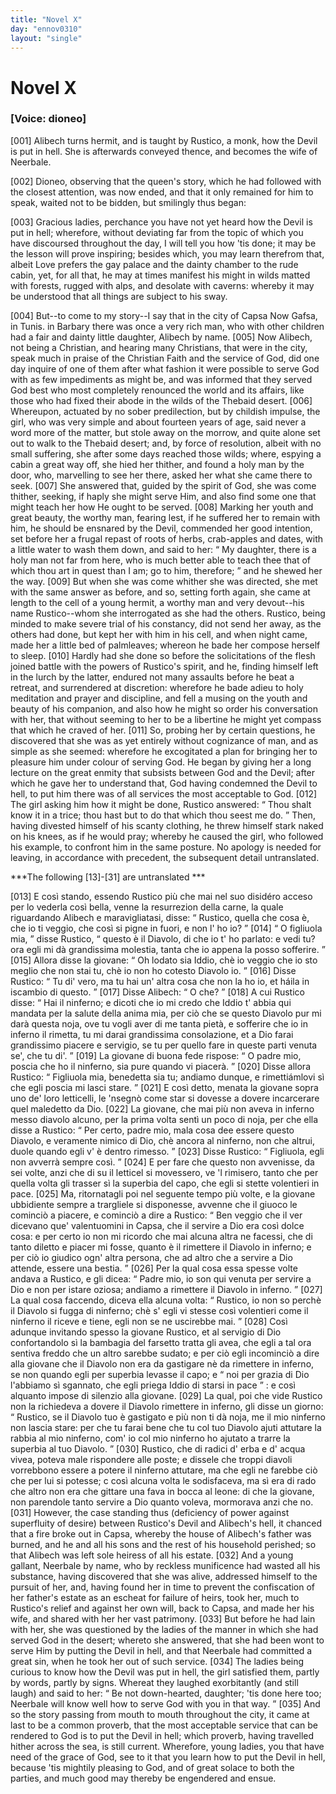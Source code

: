 ```yaml
---
title: "Novel X"
day: "ennov0310"
layout: "single"
---
```

<div id="nov0310" type="novella" who="dioneo">
 <h1>
  Novel X
 </h1>
 <argument>
  <p>
   <h3>
    [Voice: dioneo]
   </h3>
  </p>
  <p>
   <a name="p03100001">
    [001]
   </a>
   Alibech turns hermit, and is taught by Rustico, a monk,
	how the Devil is put in hell. She is afterwards conveyed
	thence, and becomes the wife of Neerbale.
  </p>
 </argument>
 <div3 type="commentary" who="author">
  <p>
   <a name="p03100002">
    [002]
   </a>
   Dioneo,
   observing that the queen's story, which he had followed
	with the closest attention, was now ended, and that it only remained
	for him to speak, waited not to be bidden, but smilingly thus
	began:
  </p>
 </div3>
 <div3 type="commentary" who="dioneo">
  <p>
   <a name="p03100003">
    [003]
   </a>
   Gracious ladies, perchance you have not yet heard how the
	Devil is put in hell; wherefore, without deviating far from the
	topic of which you have discoursed throughout the day, I will tell
	you how 'tis done; it may be the lesson will prove inspiring; besides
	which, you may learn therefrom that, albeit Love prefers the gay
	palace and the dainty chamber to the rude cabin, yet, for all that,
	he may at times manifest his might in wilds matted with forests,
	rugged with alps, and desolate with caverns: whereby it may be
	understood that all things are subject to his sway.
  </p>
 </div3>
 <p>
  <a name="p03100004">
   [004]
  </a>
  But--to come to
 my story--I say that in the city of Capsa
  <note>
   Now Gafsa, in Tunis.
  </note>
  in Barbary there was once
 a very rich man, who with other children had a fair and dainty little
 daughter, Alibech by name.
  <a name="p03100005">
   [005]
  </a>
  Now Alibech, not being a Christian,
 and hearing many Christians, that were in the city, speak much in
 praise of the Christian Faith and the service of God, did one day
 inquire of one of them after what fashion it were possible to serve
 God with as few impediments as might be, and was informed that
 they served God best who most completely renounced the world and
 its affairs, like those who had fixed their abode in the wilds of the
 Thebaid desert.
  <a name="p03100006">
   [006]
  </a>
  Whereupon, actuated by no sober predilection, but
  by childish impulse, the girl, who was very simple and about fourteen
 years of age, said never a word more of the matter, but stole away
 on the morrow, and quite alone set out to walk to the Thebaid
 desert; and, by force of resolution, albeit with no small suffering, she
 after some days reached those wilds; where, espying a cabin a great
 way off, she hied her thither, and found a holy man by the door,
 who, marvelling to see her there, asked her what she came there to
 seek.
  <a name="p03100007">
   [007]
  </a>
  She answered that, guided by the spirit of God, she was come
 thither, seeking, if haply she might serve Him, and also find some one
 that might teach her how He ought to be served.
  <a name="p03100008">
   [008]
  </a>
  Marking her
 youth and great beauty, the worthy man, fearing lest, if he suffered
 her to remain with him, he should be ensnared by the Devil, commended
 her good intention, set before her a frugal repast of roots of
 herbs, crab-apples and dates, with a little water to wash them down,
 and said to her:
  <q direct="unspecified">
   My daughter, there is a holy man not far from
 here, who is much better able to teach thee that of which thou art in
 quest than I am; go to him, therefore;
  </q>
  and he shewed her the
 way.
  <a name="p03100009">
   [009]
  </a>
  But when she was come whither she was directed, she met
 with the same answer as before, and so, setting forth again, she came
 at length to the cell of a young hermit, a worthy man and very
 devout--his name Rustico--whom she interrogated as she had the
 others. Rustico, being minded to make severe trial of his constancy,
 did not send her away, as the others had done, but kept her with
 him in his cell, and when night came, made her a little bed of palmleaves;
 whereon he bade her compose herself to sleep.
  <a name="p03100010">
   [010]
  </a>
  Hardly had
 she done so before the solicitations of the flesh joined battle with the
 powers of Rustico's spirit, and he, finding himself left in the lurch
 by the latter, endured not many assaults before he beat a retreat, and
 surrendered at discretion: wherefore he bade adieu to holy meditation
 and prayer and discipline, and fell a musing on the youth and beauty
 of his companion, and also how he might so order his conversation
 with her, that without seeming to her to be a libertine he might yet
 compass that which he craved of her.
  <a name="p03100011">
   [011]
  </a>
  So, probing her by certain
 questions, he discovered that she was as yet entirely without cognizance
 of man, and as simple as she seemed: wherefore he excogitated
 a plan for bringing her to pleasure him under colour of serving God.
 He began by giving her a long lecture on the great enmity that
 subsists between God and the Devil; after which he gave her to
  understand that, God having condemned the Devil to hell, to put
 him there was of all services the most acceptable to God.
  <a name="p03100012">
   [012]
  </a>
  The girl
 asking him how it might be done, Rustico answered:
  <q direct="unspecified">
   Thou
 shalt know it in a trice; thou hast but to do that which thou seest me
 do.
  </q>
  Then, having divested himself of his scanty clothing, he threw
 himself stark naked on his knees, as if he would pray; whereby he
 caused the girl, who followed his example, to confront him in the
 same posture.
  <note>
   No apology is needed for leaving, in accordance
 with precedent, the
 subsequent detail untranslated.
  </note>
 </p>
 <p>
  ***The following [13]-[31] are untranslated ***
 </p>
 <p>
  <a name="p03100013">
   [013]
  </a>
  E cos&igrave; stando, essendo Rustico pi&ugrave; che mai nel suo
 disid&eacute;ro acceso per lo vederla cos&igrave; bella, venne la
 resurrezion della
 carne, la quale riguardando Alibech e maravigliatasi, disse:
  <q direct="unspecified">
   Rustico, quella che cosa &egrave;, che io ti veggio, che cos&igrave; si
 pigne in
 fuori, e non l' ho io?
  </q>
  <a name="p03100014">
   [014]
  </a>
  <q direct="unspecified">
   O figliuola mia,
  </q>
  disse Rustico,
  <q direct="unspecified">
   questo
 &egrave;
 il Diavolo, di che io t' ho parlato: e vedi tu? ora egli mi d&agrave;
 grandissima
 molestia, tanta che io appena la posso sofferire.
  </q>
  <a name="p03100015">
   [015]
  </a>
  Allora disse la
 giovane:
  <q direct="unspecified">
   Oh lodato sia Iddio, ch&egrave; io veggio che io sto meglio
 che non stai tu, ch&egrave; io non ho cotesto Diavolo io.
  </q>
  <a name="p03100016">
   [016]
  </a>
  Disse Rustico:
  <q direct="unspecified">
   Tu di' vero, ma tu hai un' altra cosa che non la ho io, et
 h&aacute;ila in iscambio di questo.
  </q>
  <a name="p03100017">
   [017]
  </a>
  Disse Alibech:
  <q direct="unspecified">
   O che?
  </q>
  <a name="p03100018">
   [018]
  </a>
  A cui
 Rustico disse:
  <q direct="unspecified">
   Hai il ninferno; e dicoti che io mi credo che
 Iddio t' abbia qui mandata per la salute della anima mia, per ci&ograve;
 che se questo Diavolo pur mi dar&agrave; questa noja, ove tu vogli aver di
 me tanta piet&agrave;, e sofferire che io in inferno il rimetta, tu mi darai
 grandissima consolazione, et a Dio farai grandissimo piacere e
 servigio, se tu per quello fare in queste parti venuta se', che tu di'.
  </q>
  <a name="p03100019">
   [019]
  </a>
  La giovane di buona fede rispose:
  <q direct="unspecified">
   O padre mio, poscia che ho
 il ninferno, sia pure quando vi piacer&agrave;.
  </q>
  <a name="p03100020">
   [020]
  </a>
  Disse allora Rustico:
  <q direct="unspecified">
   Figliuola mia, benedetta sia tu; andiamo dunque, e rimetti&aacute;mlovi
 s&igrave; che egli poscia mi lasci stare.
  </q>
  <a name="p03100021">
   [021]
  </a>
  E cos&igrave; detto, menata la
 giovane sopra uno de' loro letticelli, le 'nsegn&ograve; come star si dovesse a
 dovere
 incarcerare quel maledetto da Dio.
  <a name="p03100022">
   [022]
  </a>
  La giovane, che mai pi&ugrave; non
 aveva in inferno messo diavolo alcuno, per la prima volta sent&igrave; un
 poco di noja, per che ella disse a Rustico:
  <q direct="unspecified">
   Per certo, padre mio,
 mala cosa dee essere questo Diavolo, e veramente nimico di Dio, ch&egrave;
 ancora al ninferno, non che altrui, duole quando egli v' &egrave; dentro
 rimesso.
  </q>
  <a name="p03100023">
   [023]
  </a>
  Disse Rustico:
  <q direct="unspecified">
   Figliuola, egli non avverr&agrave; sempre
 cos&igrave;.
  </q>
  <a name="p03100024">
   [024]
  </a>
  E per fare che questo non avvenisse, da sei volte, anzi che di su il
 letticel si movessero, ve 'l rimisero, tanto che per quella volta gli
 trasser s&igrave; la superbia del capo, che egli si stette volentieri in
 pace.
  <a name="p03100025">
   [025]
  </a>
  Ma, ritornatagli poi nel seguente tempo pi&ugrave; volte, e la giovane
 ubbidiente
 sempre a trargliele si disponesse, avvenne che il giuoco le cominci&ograve;
 a piacere, e cominci&ograve; a dire a Rustico:
  <q direct="unspecified">
   Ben veggio che il ver
 dicevano que' valentuomini in Capsa, che il servire a Dio era cos&igrave;
 dolce cosa: e per certo io non mi ricordo che mai alcuna altra ne
 facessi, che di tanto diletto e piacer mi fosse, quanto &egrave; il
 rimettere il
 Diavolo in inferno; e per ci&ograve; io giudico ogn' altra persona, che ad
 altro che a servire a Dio attende, essere una bestia.
  </q>
  <a name="p03100026">
   [026]
  </a>
  Per la qual
 cosa essa spesse volte andava a Rustico, e gli dicea:
  <q direct="unspecified">
   Padre mio,
 io son qui venuta per servire a Dio e non per istare oziosa; andiamo
 a rimettere il Diavolo in inferno.
  </q>
  <a name="p03100027">
   [027]
  </a>
  La qual cosa faccendo, diceva
 ella alcuna volta:
  <q direct="unspecified">
   Rustico, io non so perch&egrave; il Diavolo si fugga
 di
 ninferno; ch&egrave; s' egli vi stesse cos&igrave; volentieri come il
 ninferno il
 riceve e tiene, egli non se ne uscirebbe mai.
  </q>
  <a name="p03100028">
   [028]
  </a>
  Cos&igrave; adunque
 invitando
 spesso la giovane Rustico, et al servigio di Dio confortandolo s&igrave; la
 bambagia del farsetto tratta gli avea, che egli a tal ora sentiva freddo
 che un altro sarebbe sudato; e per ci&ograve; egli incominci&ograve; a dire
 alla
 giovane che il Diavolo non era da gastigare n&egrave; da rimettere in
 inferno,
 se non quando egli per superbia levasse il capo; e
  <q direct="unspecified">
   noi per grazia di
 Dio l'abbiamo s&igrave; sgannato, che egli priega Iddio di starsi in
 pace
  </q>
  : e
 cos&igrave; alquanto impose di silenzio alla giovane.
  <a name="p03100029">
   [029]
  </a>
  La qual, poi che vide
 Rustico non la richiedeva a dovere il Diavolo rimettere in inferno,
 gli disse un giorno:
  <q direct="unspecified">
   Rustico, se il Diavolo tuo &egrave; gastigato e
 pi&ugrave; non ti d&agrave; noja, me il mio ninferno non lascia stare: per
 che
 tu farai bene che tu col tuo Diavolo ajuti attutare la rabbia al
 mio ninferno, com' io col mio ninferno ho ajutato a trarre la
 superbia al tuo Diavolo.
  </q>
  <a name="p03100030">
   [030]
  </a>
  Rustico, che di radici d' erba e d' acqua
 vivea, poteva male rispondere alle poste; e dissele che troppi diavoli
 vorrebbono essere a potere il ninferno attutare, ma che egli ne
 farebbe ci&ograve; che per lui si potesse; c cos&igrave; alcuna volta le
 sodisfaceva,
 ma s&igrave; era di rado che altro non era che gittare una fava in bocca al
 leone: di che la giovane, non parendole tanto servire a Dio quanto
 voleva, mormorava anzi che no.
  <a name="p03100031">
   [031]
  </a>
  However, the case standing thus
 (deficiency of power against superfluity of desire) between Rustico's
 Devil and Alibech's hell, it chanced that a fire broke out in Capsa,
  whereby the house of Alibech's father was burned, and he and all
 his sons and the rest of his household perished; so that Alibech was
 left sole heiress of all his estate.
  <a name="p03100032">
   [032]
  </a>
  And a young gallant, Neerbale by
 name, who by reckless munificence had wasted all his substance,
 having discovered that she was alive, addressed himself to the pursuit
 of her, and, having found her in time to prevent the confiscation of
 her father's estate as an escheat for failure of heirs, took her, much to
 Rustico's relief and against her own will, back to Capsa, and made
 her his wife, and shared with her her vast patrimony.
  <a name="p03100033">
   [033]
  </a>
  But before
 he had lain with her, she was questioned by the ladies of the manner
 in which she had served God in the desert; whereto she answered,
 that she had been wont to serve Him by putting the Devil in hell,
 and that Neerbale had committed a great sin, when he took her out
 of such service.
  <a name="p03100034">
   [034]
  </a>
  The ladies being curious to know how the Devil
 was put in hell, the girl satisfied them, partly by words, partly by
 signs. Whereat they laughed exorbitantly (and still laugh) and said
 to her:
  <q direct="unspecified">
   Be not down-hearted, daughter; 'tis done here too;
 Neerbale will know well how to serve God with you in that way.
  </q>
  <a name="p03100035">
   [035]
  </a>
  And so the story passing from mouth to mouth throughout the city,
 it came at last to be a common proverb, that the most acceptable
 service that can be rendered to God is to put the Devil in hell;
 which proverb, having travelled hither across the sea, is still current.
 Wherefore, young ladies, you that have need of the grace of God,
 see to it that you learn how to put the Devil in hell, because 'tis
 mightily pleasing to God, and of great solace to both the parties,
 and much good may thereby be engendered and ensue.
 </p>
</div>